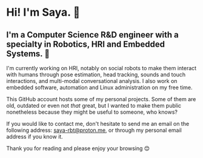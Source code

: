 # Hi! I'm Saya. 👋

## I'm a Computer Science R&D engineer with a specialty in Robotics, HRI and Embedded Systems. 🤖

I'm currently working on HRI, notably on social robots to make them interact with humans through pose estimation, head tracking, sounds and touch interactions, and multi-modal conversational analysis. I also work on embedded software, automation and Linux administration on my free time.

This GitHub account hosts some of my personal projects. Some of them are old, outdated or even not *that* great, but I wanted to make them public nonetheless because they might be useful to someone, who knows?

If you would like to contact me, don't hesitate to send me an email on the following address: saya-rbt@proton.me, or through my personal email address if you know it.

Thank you for reading and please enjoy your browsing 😊

